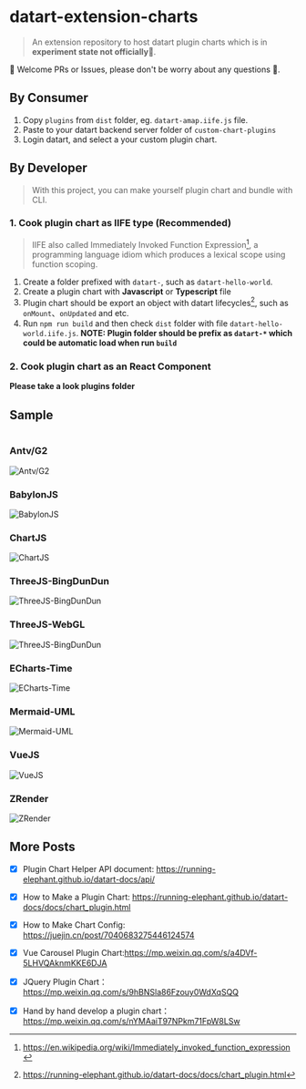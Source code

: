 # datart-extension-charts

> An extension repository to host datart plugin charts which is in **experiment state not officially**🤝.

🖖 Welcome PRs or Issues, please don't be worry about any questions 👏.

## By Consumer

1. Copy `plugins` from `dist` folder, eg. `datart-amap.iife.js` file.
2. Paste to your datart backend server folder of `custom-chart-plugins`
3. Login datart, and select a your custom plugin chart.

## By Developer

> With this project, you can make yourself plugin chart and bundle with CLI.

### 1. Cook plugin chart as IIFE type (Recommended)

> IIFE also called Immediately Invoked Function Expression[^1], a programming language idiom which produces a lexical scope using function scoping.

1. Create a folder prefixed with `datart-`, such as `datart-hello-world`.
2. Create a plugin chart with **Javascript** or **Typescript** file
3. Plugin chart should be export an object with datart lifecycles[^2], such as `onMount`、`onUpdated` and etc.
4. Run `npm run build` and then check `dist` folder with file `datart-hello-world.iife.js`.
 __NOTE: Plugin folder should be prefix as `datart-*` which could be automatic load when run `build`__

### 2. Cook plugin chart as an React Component

**Please take a look plugins folder**

## Sample
<div style="display:flex;flex-direction:column;">
    <div style="flex:1">
        <h3>Antv/G2</h3>
        <img src="plugins/datart-antvg2/experiment-antvg2-chart.png" alt="Antv/G2"/>
    </div>
    <div style="flex:1">
        <h3>BabylonJS</h3>
        <img src="plugins/datart-babylon/babylon-js-demo.png" alt="BabylonJS"/>
    </div>
     <div style="flex:1">
        <h3>ChartJS</h3>
        <img src="plugins/datart-chartjs/experiment-chartjs-sample.png" alt="ChartJS"/>
    </div>
     <div style="flex:1">
        <h3>ThreeJS-BingDunDun</h3>
        <img src="plugins/datart-threejs-bingdundun/bigndundun.png" alt="ThreeJS-BingDunDun"/>
    </div>
     <div style="flex:1">
        <h3>ThreeJS-WebGL</h3>
        <img src="plugins/datart-threejs-webgl/callada.gif" alt="ThreeJS-BingDunDun"/>
    </div>
     <div style="flex:1">
        <h3>ECharts-Time</h3>
        <img src="plugins/datart-time/time-series-chart.png" alt="ECharts-Time"/>
    </div>
     <div style="flex:1">
        <h3>Mermaid-UML</h3>
        <img src="plugins/datart-uml/experiment-uml-chart.png" alt="Mermaid-UML"/>
    </div>
     <div style="flex:1">
        <h3>VueJS</h3>
        <img src="plugins/datart-vuejs/vuejs-chart.png" alt="VueJS"/>
    </div>
     <div style="flex:1">
        <h3>ZRender</h3>
        <img src="plugins/datart-zrender/experiment-zrender-chart.png" alt="ZRender"/>
    </div>
</div>


## More Posts
- [x] Plugin Chart Helper API document: https://running-elephant.github.io/datart-docs/api/
- [x] How to Make a Plugin Chart: https://running-elephant.github.io/datart-docs/docs/chart_plugin.html
- [x] How to Make Chart Config: https://juejin.cn/post/7040683275446124574
- [x] Vue Carousel Plugin Chart:https://mp.weixin.qq.com/s/a4DVf-5LHVQAknmKKE6DJA
- [x] JQuery Plugin Chart：https://mp.weixin.qq.com/s/9hBNSla86Fzouy0WdXqSQQ
- [x] Hand by hand develop a plugin chart： https://mp.weixin.qq.com/s/nYMAaiT97NPkm71FpW8LSw


[^1]: https://en.wikipedia.org/wiki/Immediately_invoked_function_expression

[^2]: https://running-elephant.github.io/datart-docs/docs/chart_plugin.html